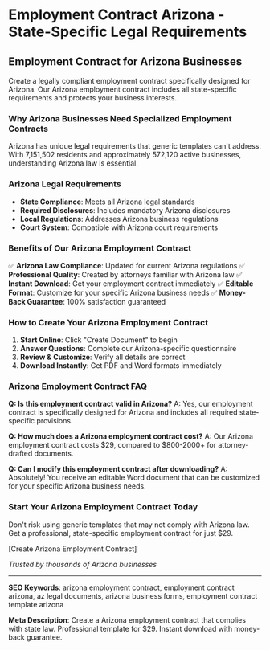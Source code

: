 # Employment Contract Arizona - State-Specific Legal Requirements

## Employment Contract for Arizona Businesses

Create a legally compliant employment contract specifically designed for Arizona. Our Arizona employment contract includes all state-specific requirements and protects your business interests.

### Why Arizona Businesses Need Specialized Employment Contracts

Arizona has unique legal requirements that generic templates can't address. With 7,151,502 residents and approximately 572,120 active businesses, understanding Arizona law is essential.

### Arizona Legal Requirements

- **State Compliance**: Meets all Arizona legal standards
- **Required Disclosures**: Includes mandatory Arizona disclosures
- **Local Regulations**: Addresses Arizona business regulations
- **Court System**: Compatible with Arizona court requirements

### Benefits of Our Arizona Employment Contract

✅ **Arizona Law Compliance**: Updated for current Arizona regulations
✅ **Professional Quality**: Created by attorneys familiar with Arizona law
✅ **Instant Download**: Get your employment contract immediately
✅ **Editable Format**: Customize for your specific Arizona business needs
✅ **Money-Back Guarantee**: 100% satisfaction guaranteed

### How to Create Your Arizona Employment Contract

1. **Start Online**: Click "Create Document" to begin
2. **Answer Questions**: Complete our Arizona-specific questionnaire
3. **Review & Customize**: Verify all details are correct
4. **Download Instantly**: Get PDF and Word formats immediately

### Arizona Employment Contract FAQ

**Q: Is this employment contract valid in Arizona?**
A: Yes, our employment contract is specifically designed for Arizona and includes all required state-specific provisions.

**Q: How much does a Arizona employment contract cost?**
A: Our Arizona employment contract costs $29, compared to $800-2000+ for attorney-drafted documents.

**Q: Can I modify this employment contract after downloading?**
A: Absolutely! You receive an editable Word document that can be customized for your specific Arizona business needs.

### Start Your Arizona Employment Contract Today

Don't risk using generic templates that may not comply with Arizona law. Get a professional, state-specific employment contract for just $29.

[Create Arizona Employment Contract]

*Trusted by thousands of Arizona businesses*

---

**SEO Keywords**: arizona employment contract, employment contract arizona, az legal documents, arizona business forms, employment contract template arizona

**Meta Description**: Create a Arizona employment contract that complies with state law. Professional template for $29. Instant download with money-back guarantee.

